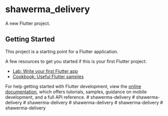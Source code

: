 # shawerma_delivery

A new Flutter project.

## Getting Started

This project is a starting point for a Flutter application.

A few resources to get you started if this is your first Flutter project:

- [Lab: Write your first Flutter app](https://docs.flutter.dev/get-started/codelab)
- [Cookbook: Useful Flutter samples](https://docs.flutter.dev/cookbook)

For help getting started with Flutter development, view the
[online documentation](https://docs.flutter.dev/), which offers tutorials,
samples, guidance on mobile development, and a full API reference.
#   s h a w e r m a - d e l i v e r y  
 #   s h a w e r m a - d e l i v e r y  
 #   s h a w e r m a - d e l i v e r y  
 #   s h a w e r m a - d e l i v e r y  
 #   s h a w e r m a - d e l i v e r y  
 #   s h a w e r m a - d e l i v e r y  
 